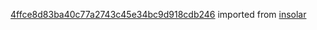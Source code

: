 [4ffce8d83ba40c77a2743c45e34bc9d918cdb246](https://github.com/insolar/insolar/commit/4ffce8d83ba40c77a2743c45e34bc9d918cdb246) imported from [insolar](https://github.com/insolar/insolar)
